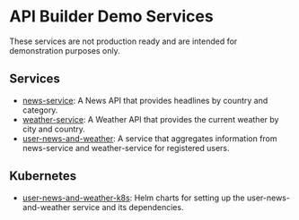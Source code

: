 # API Builder Demo Services

These services are not production ready and are intended for demonstration purposes only.

## Services
- [news-service](./news-service/README.md): A News API that provides headlines by country and category.
- [weather-service](./weather-service/README.md): A Weather API that provides the current weather by city and country.
- [user-news-and-weather](./user-news-and-weather/README.md): A service that aggregates information from news-service and weather-service for registered users.

## Kubernetes
- [user-news-and-weather-k8s](./user-news-and-weather-k8s/README.md): Helm charts for setting up the user-news-and-weather service and its dependencies.

